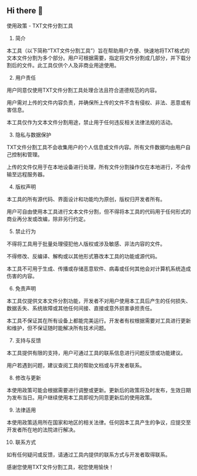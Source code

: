 ## Hi there 👋

<!--
**lixuan5201314/lixuan5201314** is a ✨ _special_ ✨ repository because its `README.md` (this file) appears on your GitHub profile.

Here are some ideas to get you started:

- 🔭 I’m currently working on ...
- 🌱 I’m currently learning ...
- 👯 I’m looking to collaborate on ...
- 🤔 I’m looking for help with ...
- 💬 Ask me about ...
- 📫 How to reach me: ...
- 😄 Pronouns: ...
- ⚡ Fun fact: ...
-->

使用政策 - TXT文件分割工具

1. 简介

本工具（以下简称“TXT文件分割工具”）旨在帮助用户方便、快速地将TXT格式的文本文件分割为多个部分。用户可根据需要，指定将文件分割成几部分，并下载分割后的文件。此工具仅供个人及非商业用途使用。

2. 用户责任

用户同意仅使用TXT文件分割工具处理合法且符合道德规范的内容。

用户需对上传的文件内容负责，并确保所上传的文件不含有侵权、非法、恶意或有害信息。

本工具仅作为文本文件分割用途，禁止用于任何违反相关法律法规的活动。


3. 隐私与数据保护

TXT文件分割工具不会收集用户的个人信息或文件内容。所有文件数据均由用户自己控制和管理。

上传的文件仅用于在本地设备进行处理，所有文件分割操作仅在本地进行，不会传输至远程服务器。


4. 版权声明

本工具的所有源代码、界面设计和功能均为原创，版权归开发者所有。

用户可自由使用本工具进行文本文件分割，但不得将本工具的代码用于任何形式的商业再分发或改编，除非另行约定。


5. 禁止行为

不得将工具用于批量处理侵犯他人版权或涉及敏感、非法内容的文件。

不得修改、反编译、解构或以其他形式篡改本工具的功能或源代码。

本工具不可用于生成、传播或存储恶意软件、病毒或任何其他会对计算机系统造成伤害的内容。


6. 免责声明

本工具仅提供文本文件分割功能，开发者不对用户使用本工具后产生的任何损失、数据丢失、系统故障或其他任何间接、直接或意外损害承担责任。

本工具不保证其在所有设备上都能完美运行。开发者有权根据需要对工具进行更新和维护，但不保证随时能解决所有技术问题。


7. 支持与反馈

本工具提供有限的支持，用户可通过工具的联系信息进行问题反馈或功能建议。

用户若遇到问题，建议查阅工具的帮助文档或与开发者联系。


8. 修改与更新

本使用政策可能会根据需要进行调整或更新。更新后的政策将及时发布，生效日期为发布当日。用户继续使用本工具即视为同意更新后的使用政策。


9. 法律适用

本使用政策适用所在国家和地区的相关法律。任何因本工具产生的争议，应提交至开发者所在地的法院进行解决。


10. 联系方式

如有任何疑问或反馈，请通过工具内提供的联系方式与开发者取得联系。


感谢您使用TXT文件分割工具，祝您使用愉快！

